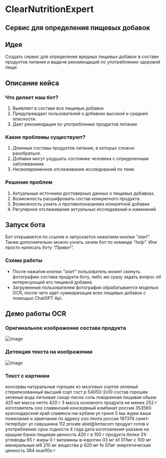 # ClearNutritionExpert

## Сервис для определения пищевых добавок

## Идея

Создать сервис для определения вредных пищевых добавок в составе продуктов питания и выдаче рекомендаций по употреблению здоровой пищи

## Описание кейса

### Что делает наш бот?

1. Выявляет в составе все пищевые добавки.
2. Предупреждает пользователей о добавках высокой и средней опасности.
3. Дает рекомендации по употреблению продуктов питания

### Какие проблемы существуют?

1. Длинные составы продуктов питания, в которых сложно разобраться.
2. Добавки могут ухудшать состояние человека с определенным заболеванием.
3. Несвоевременное отслеживание исследований по теме.

### Решение проблем

1. Актуальные источники достоверных данных о пищевых добавках.
2. Возможность расшифровать состав конкретного продукта.
3. Возможность узнать о противопоказаниях конкретной добавки
4. Регулярное отслеживание актуальных исследований и изменений

## Запуск бота

Бот открывается по ссылке и запускается нажатием кнопки *"start"*. Также дополнительно можно узнать зачем бот по команде *"help".* Или просто написать боту *"Привет".*

### Схема работы

* После нажатия кнопки *"start"* пользователь может скинуть фотографию состава продукта боту, либо же сразу задать вопрос об интересующей его пищевой добавке.
* Загруженная пользователем фотография обрабатывается моделью OCR, после чего идет суммаризация всех пищевых добавок с помощью ChatGPT Api.

## Демо работы OCR

### Оригинальное изображение состава продукта
![image](https://github.com/TayJen/EcoVictory/assets/57452942/80e72eea-67a4-4ded-a4a0-b73c4026b4c3)

### Детекция текста на изображении
![image](https://github.com/TayJen/EcoVictory/assets/57452942/c8f8b5e3-46ce-42dc-95a7-ba72461f0885)

### Текст с картинки
консервы натуральные горошек из мозговых сортов зеленый стерилизованный высший сорт гост р 54050-2о10 состав горошек зеленый вода питьевая сахар-песок соль поваренная пищевая обьем 425 мл масса нетто 420 г  3 масса основного продукта не менее 252 г изготовитель ооо славянский консервный комбинат россия 353560 краснодарский край славянск-на-кубани ул гриня 5 мы ждем ваши пожелания и замечания по адресу ооо лента россия 197374  санкт-петербург ул савушкина 112 private abel@lentacom продукт готов к употреблению срок годности 4 года дата изготовления указана на крышке банки пищевая ценность 420 г в 100 г продукта белки 31г углеводы 65 г  жиры 0 г витамины в-каротин 03 мг  в1 011мг с 100 мг  минеральные м9 210 мг  вещества р 620 мг  fe 07мг  энергетическая ценность 384 ккал10о г 

